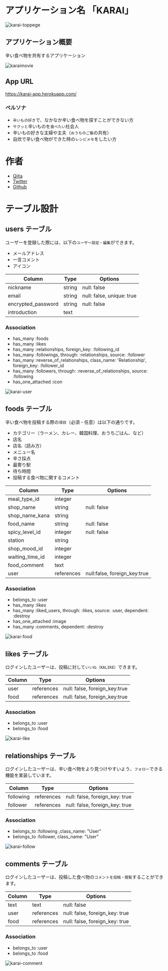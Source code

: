 # アプリケーション名  「KARAI」

![karai-toppege](https://user-images.githubusercontent.com/87405282/132785018-9b29e819-963b-4e5f-9d72-b3c125d46a9f.jpeg)

## アプリケーション概要
辛い食べ物を共有するアプリケーション

![karaimovie](https://user-images.githubusercontent.com/87405282/132784762-16f52189-1448-44b5-a8d6-00ea7e30a404.gif)

## App URL
https://karai-app.herokuapp.com/

### ペルソナ
- `辛いもの好き`で、なかなか辛い食べ物を探すことができない方
- `サクッと`辛いものを`食べたい`社会人
- 辛いもの好きな主婦や主夫（`おうちのご飯`の共有）
- 自炊で辛い食べ物ができた時の`レシピメモ`をしたい方

# 作者
- [Qiita](https://qiita.com/mkato1013)
- [Twitter](https://twitter.com/progmkatogorp)
- [Github](https://github.com/mkato1013)

# テーブル設計

## users テーブル
ユーザーを登録した際には、以下の`ユーザー設定・編集`ができます。
- メールアドレス
- 一言コメント
- アイコン

| Column             | Type    | Options                   |
| ------------------ | ------- | ------------------------- |
| nickname           | string  | null: false               |
| email              | string  | null: false, unique: true |
| encrypted_password | string  | null: false               |
| introduction       | text    |                           |

### Association

- has_many :foods
- has_many :likes
- has_many :relationships, foreign_key: :following_id
- has_many :followings, through: :relationships, source: :follower
- has_many :reverse_of_relationships, class_name: 'Relationship', foreign_key: :follower_id
- has_many :followers, through: :reverse_of_relationships, source: :following
- has_one_attached :icon

![karai-user](https://user-images.githubusercontent.com/87405282/132786925-4b617635-f0d8-4ea3-98b6-406b5604664b.gif)

## foods テーブル
辛い食べ物を投稿する際の`項目`（必須・任意）は以下の通りです。
- カテゴリー（ラーメン、カレー、韓国料理、おうちごはん、など）
- 店名
- 店名（読み方）
- メニュー名
- 辛さ採点
- 最寄り駅
- 待ち時間
- 投稿する食べ物に関するコメント

| Column          | Type       | Options                      |
| --------------- | ---------- | ---------------------------- |
| meal_type_id    | integer    |                              |
| shop_name       | string     | null: false                  |
| shop_name_kana  | string     |                              |
| food_name       | string     | null: false                  |
| spicy_level_id  | integer    | null: false                  |
| station         | string     |                              |
| shop_mood_id    | integer    |                              |
| waiting_time_id | integer    |                              |
| food_comment    | text       |                              |
| user            | references | null:false, foreign_key:true |

### Association

- belongs_to :user
- has_many :likes
- has_many :liked_users, through: :likes, source: :user, dependent: :destroy
- has_one_attached :image
- has_many :comments, dependent: :destroy

![karai-food](https://user-images.githubusercontent.com/87405282/132786626-b98443a2-5b2f-45c6-8cfd-625dc663251a.gif)

## likes テーブル
ログインしたユーザーは、投稿に対して`いいね（KALIKE）`できます。

| Column        | Type       | Options                        |
| ------------- | ---------- | ------------------------------ |
| user          | references | null: false, foreign_key:true  |
| food          | references | null: false, foreign_key:true  |

### Association

- belongs_to :user
- belongs_to :food

![karai-like](https://user-images.githubusercontent.com/87405282/132785508-2195b5a9-2e64-4c2a-871b-f51f80b3536e.gif)

## relationships テーブル
ログインしたユーザーは、辛い食べ物をより見つけやすいよう、`フォロー`できる機能を実装しています。

| Column       | Type       | Options                        |
| ------------ | ---------- | ------------------------------ |
| following    | references | null: false, foreign_key: true |
| follower     | references | null: false, foreign_key: true |

### Association

- belongs_to :following ,class_name: "User"
- belongs_to :follower, class_name: "User"

![karai-follow](https://user-images.githubusercontent.com/87405282/132785762-b52e7e54-82e6-45c4-965c-ebf4f8cc1ebb.gif)

## comments テーブル
ログインしたユーザーは、投稿した食べ物の`コメントを投稿・閲覧`することができます。

| Column       | Type       | Options                        |
| ------------ | ---------- | ------------------------------ |
| text         | text       | null: false                    |
| user         | references | null: false, foreign_key: true |
| food         | references | null: false, foreign_key: true |

### Association

- belongs_to :user
- belongs_to :food

![karai-comment](https://user-images.githubusercontent.com/87405282/132867741-879dc084-140f-4483-bd58-c514f95f0c24.gif)

